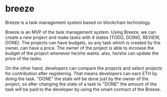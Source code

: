 # breeze
Breeze is a task management system based on blockchain technology.
  
Breeze is an MVP of the task management system. Using Breeze, we can create a new project and make tasks with 4 states (TODO, DOING, REVIEW, DONE). 
The projects can have budgets, so any task which is created by the owner, can have a price. The owner of the project is able to increase the budget of the project whenever he/she wants. also, he/she can update the price of the tasks.

On the other hand, developers can compare the projects and select projects for contribution after registering. That means developers can earn ETH by doing the task.
"DONE" the state will be done just by the owner of the project, so after changing the state of a task to "DONE" the amount of the task will be paid to the developer by using the smart contract of the Breeze.
